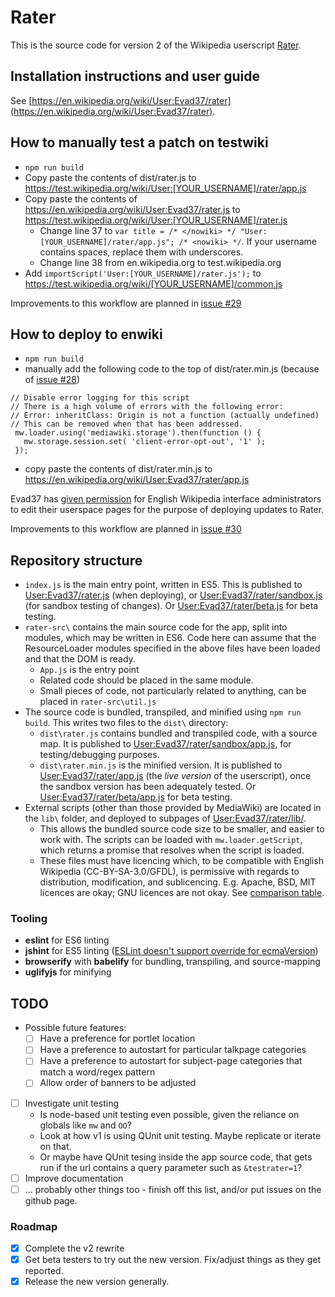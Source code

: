 # Rater
This is the source code for version 2 of the Wikipedia userscript [Rater](https://en.wikipedia.org/wiki/User:Evad37/rater).

## Installation instructions and user guide
See [https://en.wikipedia.org/wiki/User:Evad37/rater](https://en.wikipedia.org/wiki/User:Evad37/rater).

## How to manually test a patch on testwiki
* `npm run build`
* Copy paste the contents of dist/rater.js to https://test.wikipedia.org/wiki/User:[YOUR_USERNAME]/rater/app.js
* Copy paste the contents of https://en.wikipedia.org/wiki/User:Evad37/rater.js to https://test.wikipedia.org/wiki/User:[YOUR_USERNAME]/rater.js
   * Change line 37 to `var title = /* </nowiki> */ "User:[YOUR_USERNAME]/rater/app.js"; /* <nowiki> */`. If your username contains spaces, replace them with underscores.
   * Change line 38 from en.wikipedia.org to test.wikipedia.org
* Add `importScript('User:[YOUR_USERNAME]/rater.js');` to https://test.wikipedia.org/wiki/[YOUR_USERNAME]/common.js

Improvements to this workflow are planned in [issue #29](https://github.com/wikimedia-gadgets/rater/issues/29)

## How to deploy to enwiki
* `npm run build`
* manually add the following code to the top of dist/rater.min.js (because of [issue #28](https://github.com/wikimedia-gadgets/rater/issues/28))
```
// Disable error logging for this script
// There is a high volume of errors with the following error:
// Error: inheritClass: Origin is not a function (actually undefined)
// This can be removed when that has been addressed.
 mw.loader.using('mediawiki.storage').then(function () {
   mw.storage.session.set( 'client-error-opt-out', '1' );
 });

```
* copy paste the contents of dist/rater.min.js to https://en.wikipedia.org/wiki/User:Evad37/rater/app.js

Evad37 has [given permission](https://en.wikipedia.org/w/index.php?title=User_talk:Evad37&diff=prev&oldid=1311616009) for English Wikipedia interface administrators to edit their userspace pages for the purpose of deploying updates to Rater.

Improvements to this workflow are planned in [issue #30](https://github.com/wikimedia-gadgets/rater/issues/30)

## Repository structure
- `index.js` is the main entry point, written in ES5. This is published to [User:Evad37/rater.js](https://en.wikipedia.org/wiki/User:Evad37/rater.js) (when deploying), or  [User:Evad37/rater/sandbox.js](https://en.wikipedia.org/wiki/User:Evad37/rater/sandbox.js) (for sandbox testing of changes). Or [User:Evad37/rater/beta.js](https://en.wikipedia.org/wiki/User:Evad37/rater/beta.js) for beta testing.
- `rater-src\` contains the main source code for the app, split into modules, which may be written in ES6. Code here can assume that the ResourceLoader modules specified in the above files have been loaded and that the DOM is ready.
   - `App.js` is the entry point
   - Related code should be placed in the same module.
   - Small pieces of code, not particularly related to anything, can be placed in `rater-src\util.js`
- The source code is bundled, transpiled, and minified using `npm run build`. This writes two files to the `dist\` directory:
   - `dist\rater.js` contains bundled and transpiled code, with a source map. It is published to [User:Evad37/rater/sandbox/app.js](https://en.wikipedia.org/wiki/User:Evad37/rater/sandbox/app.js), for testing/debugging purposes.
   - `dist\rater.min.js` is the minified version.  It is published to [User:Evad37/rater/app.js](https://en.wikipedia.org/wiki/User:Evad37/rater/app.js)  (the *live version* of the userscript), once the sandbox version has been adequately tested. Or [User:Evad37/rater/beta/app.js](https://en.wikipedia.org/wiki/User:Evad37/rater/beta/app.js) for beta testing.
- External scripts (other than those provided by MediaWiki) are located in the `lib\` folder, and deployed to subpages of [User:Evad37/rater/lib/](https://en.wikipedia.org/wiki/Special:PrefixIndex?prefix=User%3AEvad37%2Frater%2Flib%2F).
   - This allows the bundled source code size to be smaller, and easier to work with. The scripts can be loaded with `mw.loader.getScript`, which returns a promise that resolves when the script is loaded.
   - These files must have licencing which, to be compatible with English Wikipedia (CC-BY-SA-3.0/GFDL), is permissive with regards to distribution, modification, and sublicencing. E.g. Apache, BSD, MIT licences are okay; GNU licences are not okay. See [comparison table](https://en.wikipedia.org/wiki/Comparison_of_free_and_open-source_software_licenses).

### Tooling
- **eslint** for ES6 linting
- **jshint** for ES5 linting ([ESLint doesn't support override for ecmaVersion](https://github.com/sindresorhus/eslint-config-xo/issues/16#issuecomment-190302577))
- **browserify** with **babelify** for bundling, transpiling, and source-mapping
- **uglifyjs** for minifying

## TODO
 - Possible future features:
    - [ ] Have a preference for portlet location
    - [ ] Have a preference to autostart for particular talkpage categories
    - [ ] Have a preference to autostart for subject-page categories that match a word/regex pattern
    - [ ] Allow order of banners to be adjusted
 - [ ] Investigate unit testing
    - Is node-based unit testing even possible, given the reliance on globals like `mw` and `OO`?
    - Look at how v1 is using QUnit unit testing. Maybe replicate or iterate on that.
    - Or maybe have QUnit tesing inside the app source code, that gets run if the url contains a query parameter such as `&testrater=1`?
- [ ] Improve documentation
- [ ] ... probably other things too - finish off this list, and/or put issues on the github page.

### Roadmap
- [X] Complete the v2 rewrite
- [X] Get beta testers to try out the new version. Fix/adjust things as they get reported.
- [X] Release the new version generally.